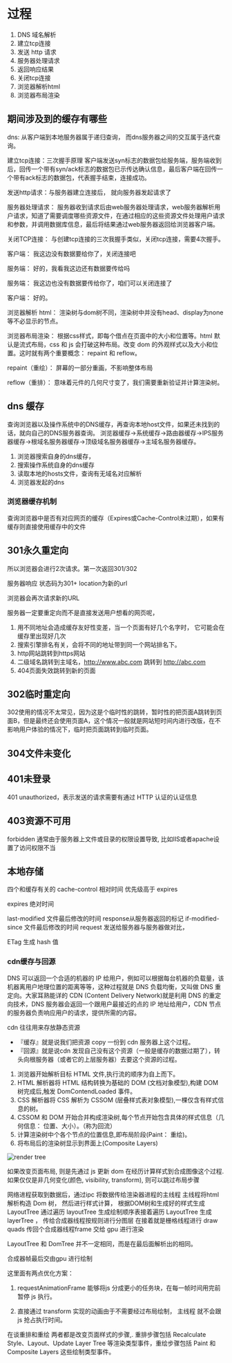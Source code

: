 # 过程

1. DNS 域名解析
2. 建立tcp连接
3. 发送 http 请求
4. 服务器处理请求
5. 返回响应结果
6. 关闭tcp连接
7. 浏览器解析html
8. 浏览器布局渲染

## 期间涉及到的缓存有哪些

dns: 从客户端到本地服务器属于递归查询， 而dns服务器之间的交互属于迭代查询。

建立tcp连接：三次握手原理 客户端发送syn标志的数据包给服务端，服务端收到后，回传一个带有syn/ack标志的数据包已示传达确认信息，最后客户端在回传一个带有ack标志的数据包，代表握手结束，连接成功。

发送http请求：与服务器建立连接后， 就向服务器发起请求了

服务器处理请求： 服务器收到请求后由web服务器处理请求，web服务器解析用户请求，知道了需要调度哪些资源文件，在通过相应的这些资源文件处理用户请求和参数，并调用数据库信息，最后将结果通过web服务器返回给浏览器客户端。

关闭TCP连接： 与创建tcp连接的三次我握手类似，关闭tcp连接，需要4次握手。

客户端： 我这边没有数据要给你了，关闭连接吧

服务端： 好的，我看我这边还有数据要传给吗

服务端： 我这边也没有数据要传给你了，咱们可以关闭连接了

客户端： 好的。

浏览器解析 html： 渲染树与dom树不同，渲染树中并没有head、display为none等不必显示的节点。

浏览器布局渲染： 根据css样式，即每个借点在页面中的大小和位置等。html 默认是流式布局，css 和 js 会打破这种布局。改变 dom 的外观样式以及大小和位置。这时就有两个重要概念： repaint 和 reflow。

repaint（重绘）： 屏幕的一部分重画，不影响整体布局

reflow（重排）： 意味着元件的几何尺寸变了，我们需要重新验证并计算渲染树。

## dns 缓存

查询浏览器以及操作系统中的DNS缓存，再查询本地host文件，如果还未找到的话，就向自己的DNS服务器查询。  浏览器缓存->系统缓存->路由器缓存->IPS服务器缓存->根域名服务器缓存->顶级域名服务器缓存->主域名服务器缓存。

1. 浏览器搜索自身的dns缓存，
2. 搜索操作系统自身的dns缓存
3. 读取本地的hosts文件，查询有无域名对应解析
4. 浏览器发起的dns

### 浏览器缓存机制

查询浏览器中是否有对应网页的缓存（Expires或Cache-Control未过期），如果有缓存则直接使用缓存中的文件

## 301永久重定向

所以浏览器会进行2次请求。第一次返回301/302

服务器响应 状态码为301+ location为新的url

浏览器会再次请求新的URL

服务器一定要重定向而不是直接发送用户想看的网页呢，

1. 用不同地址会造成缓存友好性变差，当一个页面有好几个名字时， 它可能会在缓存里出现好几次
2. 搜索引擎排名有关，会将不同的地址带到同一个网站排名下。
3. http网站跳转到https网站
4. 二级域名跳转到主域名，http://www.abc.com 跳转到 http://abc.com
5. 404页面失效跳转到新的页面

## 302临时重定向

 302使用的情况不太常见，因为这是个临时性的跳转，暂时性的把页面A跳转到页面B，但是最终还会使用页面A，这个情况一般就是网站短时间内进行改版，在不影响用户体验的情况下，临时把页面跳转到临时页面。

## 304文件未变化

## 401未登录
  
401 unauthorized，表示发送的请求需要有通过 HTTP 认证的认证信息

## 403资源不可用

forbidden 通常由于服务器上文件或目录的权限设置导致, 比如IIS或者apache设置了访问权限不当

## 本地存储

四个和缓存有关的
cache-control  相对时间   优先级高于 expires

expires  绝对时间

last-modified  文件最后修改的时间 response从服务器返回的标记 if-modified-since  文件最后修改的时间 request 发送给服务器与服务器做对比，

ETag 生成 hash 值

### cdn缓存与回源

DNS 可以返回一个合适的机器的 IP 给用户，例如可以根据每台机器的负载量，该机器离用户地理位置的距离等等，这种过程就是 DNS 负载均衡，又叫做 DNS 重定向。大家耳熟能详的 CDN (Content Delivery Network)就是利用 DNS 的重定向技术，DNS 服务器会返回一个跟用户最接近的点的 IP 地址给用户，CDN 节点的服务器负责响应用户的请求，提供所需的内容。

cdn 往往用来存放静态资源

* 『缓存』就是说我们把资源 copy 一份到 cdn 服务器上这个过程。
* 『回源』就是说cdn 发现自己没有这个资源（一般是缓存的数据过期了），转头向根服务器（或者它的上层服务器）去要这个资源的过程。

1. 浏览器开始解析目标 HTML 文件,执行流的顺序为自上而下。
1. HTML 解析器将 HTML 结构转换为基础的 DOM (文档对象模型),构建 DOM 树完成后,触发 DomContendLoaded 事件。
1. CSS 解析器将 CSS 解析为 CSSOM (层叠样式表对象模型),一棵仅含有样式信息的树。
1. CSSOM 和 DOM 开始合并构成渲染树,每个节点开始包含具体的样式信息（几何信息： 位置、大小）。（称为回流）
1. 计算渲染树中个各个节点的位置信息,即布局阶段(Paint： 重绘)。
1. 将布局后的渲染树显示到界面上(Composite Layers)

![render tree](https://tva1.sinaimg.cn/large/0081Kckwgy1gkhvvfvshkj318y0m4tcj.jpg)

如果改变页面布局, 则是先通过 js 更新 dom 在经历计算样式到合成图像这个过程. 如果仅仅是非几何变化(颜色, visibility, transform), 则可以跳过布局步骤

网络进程获取到数据后，通过ipc 将数据传给渲染器进程的主线程
主线程将html 解析构造 Dom 树， 然后进行样式计算， 根据DOM树和生成好的样式生成 LayoutTree
通过遍历 layoutTree 生成绘制顺序表接着遍历 LayoutTree 生成layerTree ， 传给合成器线程按规则进行分图层
在接着就是栅格线程进行 draw quads 传回个合成器线程frame 交给 gpu 进行渲染

LayoutTree 和 DomTree 并不一定相同，而是在最后面解析出的相同。

合成器帧最后交由gpu 进行绘制

这里面有两点优化方案：

1. requestAnimationFrame 能够将js 分成更小的任务块，在每一帧时间用完前暂停 js 执行。

2. 直接通过 transform 实现的动画由于不需要经过布局绘制，  主线程 就不会跟 js 抢占执行时间。

在谈重排和重绘
两者都是改变页面样式的步骤,. 重排步骤包括 Recalculate Style、Layout、Update Layer Tree 等渲染类型事件，重绘步骤包括 Paint 和 Composite Layers 这些绘制类型事件。
